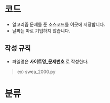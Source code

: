 # 코드
- 알고리즘 문제를 푼 소스코드를 이곳에 저장합니다.
- 날짜는 따로 기입하지 않습니다.
## 작성 규칙
- 파일명은 **사이트명_문제번호** 로 작성한다.
> ex) swea_2000.py

# 분류

